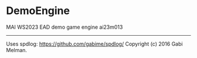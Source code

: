 # DemoEngine
MAI WS2023 EAD demo game engine
ai23m013

----
Uses spdlog: https://github.com/gabime/spdlog/
Copyright (c) 2016 Gabi Melman.

